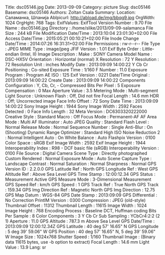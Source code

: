 Title: dsc05146.jpg
Date: 2013-09-09
Category: picture
Slug: dsc05146
Basename: dsc05146
Authors: Zoltan Csala
Summary:
Location: Саламанка, Шпанија
Ablpicurl: http://abload.de/img/bbqg9.jpg
OrgWdth: 1024
OrgHght: 768
Tags:
ExifValues: ExifTool Version Number : 9.70
            File Name : dsc05146.jpg
            Directory : /home/slike/2013/09-09-salamanca
            File Size : 244 kB
            File Modification Date/Time : 2013:10:04 23:01:30+02:00
            File Access Date/Time : 2015:05:21 00:10:21+02:00
            File Inode Change Date/Time : 2014:07:26 16:31:31+02:00
            File Permissions : rw-r--r--
            File Type : JPEG
            MIME Type : image/jpeg
            JFIF Version : 1.01
            Exif Byte Order : Little-endian (Intel, II)
            Image Description :
            Make : SONY
            Camera Model Name : DSC-HX5V
            Orientation : Horizontal (normal)
            X Resolution : 72
            Y Resolution : 72
            Resolution Unit : inches
            Modify Date : 2013:09:09 14:00:22
            Y Cb Cr Positioning : Co-sited
            Exposure Time : 1/160
            F Number : 11.0
            Exposure Program : Program AE
            ISO : 125
            Exif Version : 0221
            Date/Time Original : 2013:09:09 14:00:22
            Create Date : 2013:09:09 14:00:22
            Components Configuration : Y, Cb, Cr, -
            Compressed Bits Per Pixel : 5
            Exposure Compensation : 0
            Max Aperture Value : 3.5
            Metering Mode : Multi-segment
            Light Source : Unknown
            Flash : Off, Did not fire
            Focal Length : 14.6 mm
            HDR : Off; Uncorrected image
            Face Info Offset : 72
            Sony Date Time : 2013:09:09 14:00:22
            Sony Image Height : 1944
            Sony Image Width : 2592
            Faces Detected : 0
            Face Info Length : 32
            Meta Version : DC6303320222000
            Creative Style : Standard
            Macro : Off
            Focus Mode : Permanent-AF
            AF Area Mode : Multi
            AF Illuminator : Auto
            JPEG Quality : Standard
            Flash Level : Normal
            Release Mode : Normal
            Sequence Number : Single
            Anti-Blur : On (Shooting)
            Dynamic Range Optimizer : Standard
            High ISO Noise Reduction 2 : Normal
            Intelligent Auto : On
            White Balance : Auto
            Flashpix Version : 0100
            Color Space : sRGB
            Exif Image Width : 2592
            Exif Image Height : 1944
            Interoperability Index : R98 - DCF basic file (sRGB)
            Interoperability Version : 0100
            File Source : Digital Camera
            Scene Type : Directly photographed
            Custom Rendered : Normal
            Exposure Mode : Auto
            Scene Capture Type : Landscape
            Contrast : Normal
            Saturation : Normal
            Sharpness : Normal
            GPS Version ID : 2.2.0.0
            GPS Latitude Ref : North
            GPS Longitude Ref : West
            GPS Altitude Ref : Above Sea Level
            GPS Time Stamp : 12:00:12.34
            GPS Status : Measurement Active
            GPS Measure Mode : 3-Dimensional Measurement
            GPS Speed Ref : km/h
            GPS Speed : 1
            GPS Track Ref : True North
            GPS Track : 159.34
            GPS Img Direction Ref : Magnetic North
            GPS Img Direction : 12.75
            GPS Map Datum : WGS-84
            GPS Date Stamp : 2013:09:09
            GPS Differential : No Correction
            PrintIM Version : 0300
            Compression : JPEG (old-style)
            Thumbnail Offset : 11312
            Thumbnail Length : 11615
            Image Width : 1024
            Image Height : 768
            Encoding Process : Baseline DCT, Huffman coding
            Bits Per Sample : 8
            Color Components : 3
            Y Cb Cr Sub Sampling : YCbCr4:2:2 (2 1)
            Aperture : 11.0
            GPS Altitude : 787.3 m Above Sea Level
            GPS Date/Time : 2013:09:09 12:00:12.34Z
            GPS Latitude : 40 deg 57' 16.65" N
            GPS Longitude : 5 deg 39' 59.06" W
            GPS Position : 40 deg 57' 16.65" N, 5 deg 39' 59.06" W
            Image Size : 1024x768
            Shutter Speed : 1/160
            Thumbnail Image : (Binary data 11615 bytes, use -b option to extract)
            Focal Length : 14.6 mm
            Light Value : 13.9
Lang: sr

